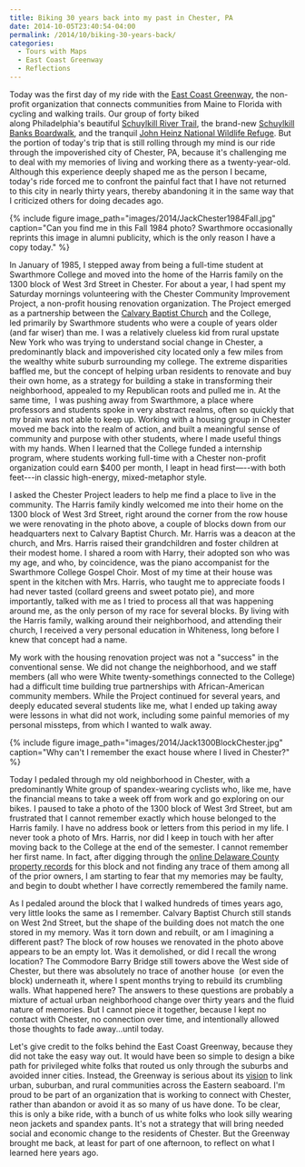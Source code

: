 ```yaml
---
title: Biking 30 years back into my past in Chester, PA
date: 2014-10-05T23:40:54-04:00
permalink: /2014/10/biking-30-years-back/
categories:
  - Tours with Maps
  - East Coast Greenway
  - Reflections
---
```

Today was the first day of my ride with the [East Coast Greenway](http://greenway.org), the non-profit organization that connects communities from Maine to Florida with cycling and walking trails. Our group of forty biked along Philadelphia's beautiful [Schuylkill River Trail](http://www.schuylkillrivertrail.com), the brand-new [Schuylkill Banks Boardwalk](https://www.schuylkillbanks.org/), and the tranquil [John Heinz National Wildlife Refuge](http://www.fws.gov/refuge/John_Heinz/). But the portion of today's trip that is still rolling through my mind is our ride through the impoverished city of Chester, PA, because it's challenging me to deal with my memories of living and working there as a twenty-year-old. Although this experience deeply shaped me as the person I became, today's ride forced me to confront the painful fact that I have not returned to this city in nearly thirty years, thereby abandoning it in the same way that I criticized others for doing decades ago.

{% include figure image_path="images/2014/JackChester1984Fall.jpg" caption="Can you find me in this Fall 1984 photo? Swarthmore occasionally reprints this image in alumni publicity, which is the only reason I have a copy today." %}

In January of 1985, I stepped away from being a full-time student at Swarthmore College and moved into the home of the Harris family on the 1300 block of West 3rd Street in Chester. For about a year, I had spent my Saturday mornings volunteering with the Chester Community Improvement Project, a non-profit housing renovation organization. The Project emerged as a partnership between the [Calvary Baptist Church](http://calvarybaptistchester.org/) and the College, led primarily by Swarthmore students who were a couple of years older (and far wiser) than me. I was a relatively clueless kid from rural upstate New York who was trying to understand social change in Chester, a predominantly black and impoverished city located only a few miles from the wealthy white suburb surrounding my college. The extreme disparities baffled me, but the concept of helping urban residents to renovate and buy their own home, as a strategy for building a stake in transforming their neighborhood, appealed to my Republican roots and pulled me in. At the same time,  I was pushing away from Swarthmore, a place where professors and students spoke in very abstract realms, often so quickly that my brain was not able to keep up. Working with a housing group in Chester moved me back into the realm of action, and built a meaningful sense of community and purpose with other students, where I made useful things with my hands. When I learned that the College funded a internship program, where students working full-time with a Chester non-profit organization could earn $400 per month, I leapt in head first—--with both feet---in classic high-energy, mixed-metaphor style.

I asked the Chester Project leaders to help me find a place to live in the community. The Harris family kindly welcomed me into their home on the 1300 block of West 3rd Street, right around the corner from the row house we were renovating in the photo above, a couple of blocks down from our headquarters next to Calvary Baptist Church. Mr. Harris was a deacon at the church, and Mrs. Harris raised their grandchildren and foster children at their modest home. I shared a room with Harry, their adopted son who was my age, and who, by coincidence, was the piano accompanist for the Swarthmore College Gospel Choir. Most of my time at their house was spent in the kitchen with Mrs. Harris, who taught me to appreciate foods I had never tasted (collard greens and sweet potato pie), and more importantly, talked with me as I tried to process all that was happening around me, as the only person of my race for several blocks. By living with the Harris family, walking around their neighborhood, and attending their church, I received a very personal education in Whiteness, long before I knew that concept had a name.

My work with the housing renovation project was not a "success" in the conventional sense. We did not change the neighborhood, and we staff members (all who were White twenty-somethings connected to the College) had a difficult time building true partnerships with African-American community members. While the Project continued for several years, and deeply educated several students like me, what I ended up taking away were lessons in what did not work, including some painful memories of my personal missteps, from which I wanted to walk away.

{% include figure image_path="images/2014/Jack1300BlockChester.jpg" caption="Why can't I remember the exact house where I lived in Chester?" %}

Today I pedaled through my old neighborhood in Chester, with a predominantly White group of spandex-wearing cyclists who, like me, have the financial means to take a week off from work and go exploring on our bikes. I paused to take a photo of the 1300 block of West 3rd Street, but am frustrated that I cannot remember exactly which house belonged to the Harris family. I have no address book or letters from this period in my life. I never took a photo of Mrs. Harris, nor did I keep in touch with her after moving back to the College at the end of the semester. I cannot remember her first name. In fact, after digging through the [online Delaware County property records](http://w01.co.delaware.pa.us/pa/publicaccess.asp?real.x=1) for this block and not finding any trace of them among all of the prior owners, I am starting to fear that my memories may be faulty, and begin to doubt whether I have correctly remembered the family name.

As I pedaled around the block that I walked hundreds of times years ago, very little looks the same as I remember. Calvary Baptist Church still stands on West 2nd Street, but the shape of the building does not match the one stored in my memory. Was it torn down and rebuilt, or am I imagining a different past? The block of row houses we renovated in the photo above appears to be an empty lot. Was it demolished, or did I recall the wrong location? The Commodore Barry Bridge still towers above the West side of Chester, but there was absolutely no trace of another house  (or even the block) underneath it, where I spent months trying to rebuild its crumbling walls. What happened here? The answers to these questions are probably a mixture of actual urban neighborhood change over thirty years and the fluid nature of memories. But I cannot piece it together, because I kept no contact with Chester, no connection over time, and intentionally allowed those thoughts to fade away...until today.

Let's give credit to the folks behind the East Coast Greenway, because they did not take the easy way out. It would have been so simple to design a bike path for privileged white folks that routed us only through the suburbs and avoided inner cities. Instead, the Greenway is serious about its [vision](http://www.greenway.org/about-the-greenway/ecg-vision) to link urban, suburban, and rural communities across the Eastern seaboard. I'm proud to be part of an organization that is working to connect with Chester, rather than abandon or avoid it as so many of us have done. To be clear, this is only a bike ride, with a bunch of us white folks who look silly wearing neon jackets and spandex pants. It's not a strategy that will bring needed social and economic change to the residents of Chester. But the Greenway brought me back, at least for part of one afternoon, to reflect on what I learned here years ago.
